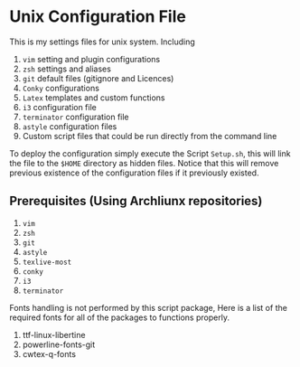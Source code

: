 # Unix Configuration File

This is my settings files for unix system. Including

 1. `vim` setting and plugin configurations 
 2. `zsh` settings and aliases 
 3. `git` default files (gitignore and Licences)
 3. `Conky` configurations 
 4. `Latex` templates and custom functions
 5. `i3` configuration file
 6. `terminator` configuration file
 7. `astyle` configuration files
 8. Custom script files that could be run directly from the command line

 To deploy the configuration simply execute the Script `Setup.sh`, this will link the file to the `$HOME`
 directory as hidden files. Notice that this will remove previous existence of the configuration files if it 
 previously existed.

##  Prerequisites (Using Archliunx repositories)

   1. `vim` 
   2. `zsh`
   3. `git`
   4. `astyle`
   5. `texlive-most`
   6. `conky`
   7. `i3`
   8. `terminator`

Fonts handling is not performed by this script package, Here is a list of the required fonts for all 
of the packages to functions properly.

   1. ttf-linux-libertine 
   2. powerline-fonts-git
   3. cwtex-q-fonts
